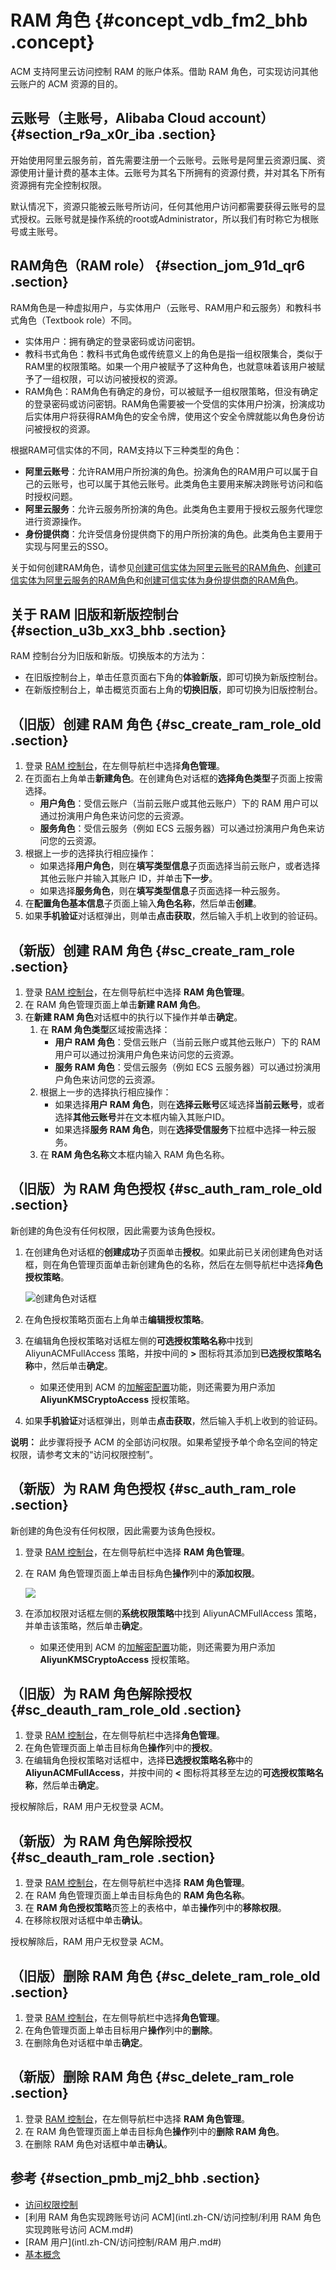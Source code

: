 # RAM 角色 {#concept_vdb_fm2_bhb .concept}

ACM 支持阿里云访问控制 RAM 的账户体系。借助 RAM 角色，可实现访问其他云账户的 ACM 资源的目的。

## 云账号（主账号，Alibaba Cloud account） {#section_r9a_x0r_iba .section}

开始使用阿里云服务前，首先需要注册一个云账号。云账号是阿里云资源归属、资源使用计量计费的基本主体。云账号为其名下所拥有的资源付费，并对其名下所有资源拥有完全控制权限。

默认情况下，资源只能被云账号所访问，任何其他用户访问都需要获得云账号的显式授权。云账号就是操作系统的root或Administrator，所以我们有时称它为根账号或主账号。

## RAM角色（RAM role） {#section_jom_91d_qr6 .section}

RAM角色是一种虚拟用户，与实体用户（云账号、RAM用户和云服务）和教科书式角色（Textbook role）不同。

-   实体用户：拥有确定的登录密码或访问密钥。
-   教科书式角色：教科书式角色或传统意义上的角色是指一组权限集合，类似于RAM里的权限策略。如果一个用户被赋予了这种角色，也就意味着该用户被赋予了一组权限，可以访问被授权的资源。
-   RAM角色：RAM角色有确定的身份，可以被赋予一组权限策略，但没有确定的登录密码或访问密钥。RAM角色需要被一个受信的实体用户扮演，扮演成功后实体用户将获得RAM角色的安全令牌，使用这个安全令牌就能以角色身份访问被授权的资源。

根据RAM可信实体的不同，RAM支持以下三种类型的角色：

-   **阿里云账号**：允许RAM用户所扮演的角色。扮演角色的RAM用户可以属于自己的云账号，也可以属于其他云账号。此类角色主要用来解决跨账号访问和临时授权问题。
-   **阿里云服务**：允许云服务所扮演的角色。此类角色主要用于授权云服务代理您进行资源操作。
-   **身份提供商**：允许受信身份提供商下的用户所扮演的角色。此类角色主要用于实现与阿里云的SSO。

关于如何创建RAM角色，请参见[创建可信实体为阿里云账号的RAM角色](../../intl.zh-CN/用户指南/角色/创建RAM角色/创建可信实体为阿里云账号的RAM角色.md#)、[创建可信实体为阿里云服务的RAM角色](../../intl.zh-CN/用户指南/角色/创建RAM角色/创建可信实体为阿里云服务的RAM角色.md#)和[创建可信实体为身份提供商的RAM角色](../../intl.zh-CN/用户指南/角色/创建RAM角色/创建可信实体为身份提供商的RAM角色.md#)。

## 关于 RAM 旧版和新版控制台 {#section_u3b_xx3_bhb .section}

RAM 控制台分为旧版和新版。切换版本的方法为：

-   在旧版控制台上，单击任意页面右下角的**体验新版**，即可切换为新版控制台。
-   在新版控制台上，单击概览页面右上角的**切换旧版**，即可切换为旧版控制台。

## （旧版）创建 RAM 角色 {#sc_create_ram_role_old .section}

1.  登录 [RAM 控制台](https://ram.console.aliyun.com/#/overview)，在左侧导航栏中选择**角色管理**。
2.  在页面右上角单击**新建角色**。在创建角色对话框的**选择角色类型**子页面上按需选择。
    -   **用户角色**：受信云账户（当前云账户或其他云账户）下的 RAM 用户可以通过扮演用户角色来访问您的云资源。
    -   **服务角色**：受信云服务（例如 ECS 云服务器）可以通过扮演用户角色来访问您的云资源。
3.  根据上一步的选择执行相应操作：
    -   如果选择**用户角色**，则在**填写类型信息**子页面选择当前云账户，或者选择其他云账户并输入其账户 ID，并单击**下一步**。
    -   如果选择**服务角色**，则在**填写类型信息**子页面选择一种云服务。
4.  在**配置角色基本信息**子页面上输入**角色名称**，然后单击**创建**。
5.  如果**手机验证**对话框弹出，则单击**点击获取**，然后输入手机上收到的验证码。

## （新版）创建 RAM 角色 {#sc_create_ram_role .section}

1.  登录 [RAM 控制台](https://ram.console.aliyun.com/#/overview)，在左侧导航栏中选择 **RAM 角色管理**。
2.  在 RAM 角色管理页面上单击**新建 RAM 角色**。
3.  在**新建 RAM 角色**对话框中的执行以下操作并单击**确定**。
    1.  在 **RAM 角色类型**区域按需选择：
        -   **用户 RAM 角色**：受信云账户（当前云账户或其他云账户）下的 RAM 用户可以通过扮演用户角色来访问您的云资源。
        -   **服务 RAM 角色**：受信云服务（例如 ECS 云服务器）可以通过扮演用户角色来访问您的云资源。
    2.  根据上一步的选择执行相应操作：
        -   如果选择**用户 RAM 角色**，则在**选择云账号**区域选择**当前云账号**，或者选择**其他云账号**并在文本框内输入其账户ID。
        -   如果选择**服务 RAM 角色**，则在**选择受信服务**下拉框中选择一种云服务。
    3.  在 **RAM 角色名称**文本框内输入 RAM 角色名称。

## （旧版）为 RAM 角色授权 {#sc_auth_ram_role_old .section}

新创建的角色没有任何权限，因此需要为该角色授权。

1.  在创建角色对话框的**创建成功**子页面单击**授权**。如果此前已关闭创建角色对话框，则在角色管理页面单击新创建角色的名称，然后在左侧导航栏中选择**角色授权策略**。

    ![](https://aliware-images.oss-cn-hangzhou.aliyuncs.com/acms/db_ram_create_role_tab_create_success.png "创建角色对话框")

2.  在角色授权策略页面右上角单击**编辑授权策略**。
3.  在编辑角色授权策略对话框左侧的**可选授权策略名称**中找到 AliyunACMFullAccess 策略，并按中间的 **\>** 图标将其添加到**已选授权策略名称**中，然后单击**确定**。
    -   如果还使用到 ACM 的[加解密配置](intl.zh-CN/用户指南/创建和使用加密配置.md#)功能，则还需要为用户添加 **AliyunKMSCryptoAccess** 授权策略。
4.  如果**手机验证**对话框弹出，则单击**点击获取**，然后输入手机上收到的验证码。

**说明：** 此步骤将授予 ACM 的全部访问权限。如果希望授予单个命名空间的特定权限，请参考文末的“访问权限控制”。

## （新版）为 RAM 角色授权 {#sc_auth_ram_role .section}

新创建的角色没有任何权限，因此需要为该角色授权。

1.  登录 [RAM 控制台](https://ram.console.aliyun.com/)，在左侧导航栏中选择 **RAM 角色管理**。
2.  在 RAM 角色管理页面上单击目标角色**操作**列中的**添加权限**。

    ![](https://aliware-images.oss-cn-hangzhou.aliyuncs.com/common/ram_db_add_permission_for_user.png)

3.  在添加权限对话框左侧的**系统权限策略**中找到 AliyunACMFullAccess 策略，并单击该策略，然后单击**确定**。
    -   如果还使用到 ACM 的[加解密配置](intl.zh-CN/用户指南/创建和使用加密配置.md#)功能，则还需要为用户添加 **AliyunKMSCryptoAccess** 授权策略。

## （旧版）为 RAM 角色解除授权 {#sc_deauth_ram_role_old .section}

1.  登录 [RAM 控制台](https://ram.console.aliyun.com/)，在左侧导航栏中选择**角色管理**。
2.  在角色管理页面上单击目标角色**操作**列中的**授权**。
3.  在编辑角色授权策略对话框中，选择**已选授权策略名称**中的 **AliyunACMFullAccess**，并按中间的 **<** 图标将其移至左边的**可选授权策略名称**，然后单击**确定**。

授权解除后，RAM 用户无权登录 ACM。

## （新版）为 RAM 角色解除授权 {#sc_deauth_ram_role .section}

1.  登录 [RAM 控制台](https://ram.console.aliyun.com/)，在左侧导航栏中选择 **RAM 角色管理**。
2.  在 RAM 角色管理页面上单击目标角色的 **RAM 角色名称**。
3.  在 **RAM 角色授权策略**页签上的表格中，单击**操作**列中的**移除权限**。
4.  在移除权限对话框中单击**确认**。

授权解除后，RAM 用户无权登录 ACM。

## （旧版）删除 RAM 角色 {#sc_delete_ram_role_old .section}

1.  登录 [RAM 控制台](https://ram.console.aliyun.com/#/overview)，在左侧导航栏中选择**角色管理**。
2.  在角色管理页面上单击目标用户**操作**列中的**删除**。
3.  在删除角色对话框中单击**确定**。

## （新版）删除 RAM 角色 {#sc_delete_ram_role .section}

1.  登录 [RAM 控制台](https://ram.console.aliyun.com/)，在左侧导航栏中选择 **RAM 角色管理**。
2.  在 RAM 角色管理页面上单击目标角色**操作**列中的**删除 RAM 角色**。
3.  在删除 RAM 角色对话框中单击**确认**。

## 参考 {#section_pmb_mj2_bhb .section}

-   [访问权限控制](intl.zh-CN/访问控制/访问权限控制.md#)
-   [利用 RAM 角色实现跨账号访问 ACM](intl.zh-CN/访问控制/利用 RAM 角色实现跨账号访问 ACM.md#)
-   [RAM 用户](intl.zh-CN/访问控制/RAM 用户.md#)
-   [基本概念](../../intl.zh-CN/产品简介/基本概念.md#)

